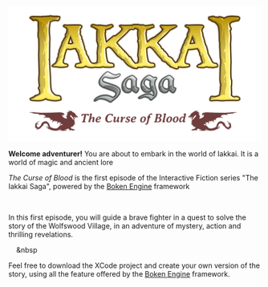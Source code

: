 <img src="raw/extra/logo.png" alt="Iakkai Saga - The Curse of Blood" width="600"/>

<p><strong>Welcome adventurer!</strong> You are about to embark in the world of Iakkai. It is a world of magic and ancient lore</p>

<p><i>The Curse of Blood</i> is the first episode of the Interactive Fiction series "The Iakkai Saga", powered by the <a href="https://github.com/boken-engine/boken-engine">Boken Engine</a> framework

<img src="raw/extra/map.png" alt="" width="200"/>&nbsp;
<img src="raw/extra/castle.png" alt="" width="200"/>&nbsp;
<img src="raw/extra/arms.png" alt="" width="200"/>&nbsp;

  
<p>In this first episode, you will guide a brave fighter in a quest to solve the story of the Wolfswood Village, in an adventure of mystery, action and thrilling revelations.</p>

<img src="raw/extra/hunter.png" alt="" width="200"/>&nbsp;
<img src="raw/extra/village.png" alt="" width="200"/>&nbsp;
<img src="raw/extra/tower.png" alt="" width="200"/>&nbsp

<p>Feel free to download the XCode project and create your own version of the story, using all the feature offered by the <a href="https://github.com/boken-engine/boken-engine">Boken Engine</a> framework.

